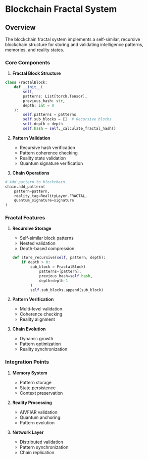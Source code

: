 # Blockchain Fractal System

## Overview
The blockchain fractal system implements a self-similar, recursive blockchain structure for storing and validating intelligence patterns, memories, and reality states.

### Core Components

1. **Fractal Block Structure**
```python
class FractalBlock:
    def __init__(
        self,
        patterns: List[torch.Tensor],
        previous_hash: str,
        depth: int = 0
    ):
        self.patterns = patterns
        self.sub_blocks = []  # Recursive blocks
        self.depth = depth
        self.hash = self._calculate_fractal_hash()
```

2. **Pattern Validation**
   - Recursive hash verification
   - Pattern coherence checking
   - Reality state validation
   - Quantum signature verification

3. **Chain Operations**
```python
# Add pattern to blockchain
chain.add_pattern(
    pattern=pattern,
    reality_tag=RealityLayer.FRACTAL,
    quantum_signature=signature
)
```

### Fractal Features

1. **Recursive Storage**
   - Self-similar block patterns
   - Nested validation
   - Depth-based compression
   ```python
   def store_recursive(self, pattern, depth):
       if depth > 0:
           sub_block = FractalBlock(
               patterns=[pattern],
               previous_hash=self.hash,
               depth=depth-1
           )
           self.sub_blocks.append(sub_block)
   ```

2. **Pattern Verification**
   - Multi-level validation
   - Coherence checking
   - Reality alignment

3. **Chain Evolution**
   - Dynamic growth
   - Pattern optimization
   - Reality synchronization

### Integration Points

1. **Memory System**
   - Pattern storage
   - State persistence
   - Context preservation

2. **Reality Processing**
   - AIVFIAR validation
   - Quantum anchoring
   - Pattern evolution

3. **Network Layer**
   - Distributed validation
   - Pattern synchronization
   - Chain replication 